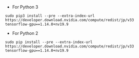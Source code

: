 * For Python 3
```
sudo pip3 install --pre --extra-index-url https://developer.download.nvidia.com/compute/redist/jp/v33 tensorflow-gpu==1.14.0+nv19.9
```

* For Python 2
```
sudo pip install --pre --extra-index-url https://developer.download.nvidia.com/compute/redist/jp/v33 tensorflow-gpu==1.14.0+nv19.9
```
